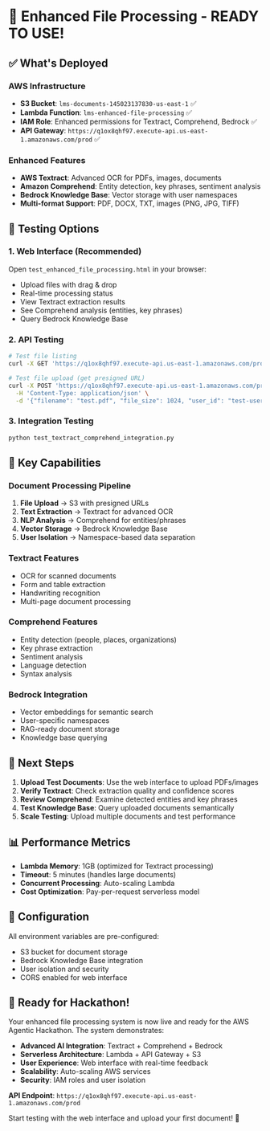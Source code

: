# 🚀 Enhanced File Processing - READY TO USE!

## ✅ What's Deployed

### AWS Infrastructure
- **S3 Bucket**: `lms-documents-145023137830-us-east-1` ✅
- **Lambda Function**: `lms-enhanced-file-processing` ✅
- **IAM Role**: Enhanced permissions for Textract, Comprehend, Bedrock ✅
- **API Gateway**: `https://q1ox8qhf97.execute-api.us-east-1.amazonaws.com/prod` ✅

### Enhanced Features
- **AWS Textract**: Advanced OCR for PDFs, images, documents
- **Amazon Comprehend**: Entity detection, key phrases, sentiment analysis
- **Bedrock Knowledge Base**: Vector storage with user namespaces
- **Multi-format Support**: PDF, DOCX, TXT, images (PNG, JPG, TIFF)

## 🧪 Testing Options

### 1. Web Interface (Recommended)
Open `test_enhanced_file_processing.html` in your browser:
- Upload files with drag & drop
- Real-time processing status
- View Textract extraction results
- See Comprehend analysis (entities, key phrases)
- Query Bedrock Knowledge Base

### 2. API Testing
```bash
# Test file listing
curl -X GET 'https://q1ox8qhf97.execute-api.us-east-1.amazonaws.com/prod/files?user_id=test-user-123'

# Test file upload (get presigned URL)
curl -X POST 'https://q1ox8qhf97.execute-api.us-east-1.amazonaws.com/prod/files' \
  -H 'Content-Type: application/json' \
  -d '{"filename": "test.pdf", "file_size": 1024, "user_id": "test-user-123"}'
```

### 3. Integration Testing
```bash
python test_textract_comprehend_integration.py
```

## 🎯 Key Capabilities

### Document Processing Pipeline
1. **File Upload** → S3 with presigned URLs
2. **Text Extraction** → Textract for advanced OCR
3. **NLP Analysis** → Comprehend for entities/phrases
4. **Vector Storage** → Bedrock Knowledge Base
5. **User Isolation** → Namespace-based data separation

### Textract Features
- OCR for scanned documents
- Form and table extraction
- Handwriting recognition
- Multi-page document processing

### Comprehend Features
- Entity detection (people, places, organizations)
- Key phrase extraction
- Sentiment analysis
- Language detection
- Syntax analysis

### Bedrock Integration
- Vector embeddings for semantic search
- User-specific namespaces
- RAG-ready document storage
- Knowledge base querying

## 🚀 Next Steps

1. **Upload Test Documents**: Use the web interface to upload PDFs/images
2. **Verify Textract**: Check extraction quality and confidence scores
3. **Review Comprehend**: Examine detected entities and key phrases
4. **Test Knowledge Base**: Query uploaded documents semantically
5. **Scale Testing**: Upload multiple documents and test performance

## 📊 Performance Metrics

- **Lambda Memory**: 1GB (optimized for Textract processing)
- **Timeout**: 5 minutes (handles large documents)
- **Concurrent Processing**: Auto-scaling Lambda
- **Cost Optimization**: Pay-per-request serverless model

## 🔧 Configuration

All environment variables are pre-configured:
- S3 bucket for document storage
- Bedrock Knowledge Base integration
- User isolation and security
- CORS enabled for web interface

## 🎉 Ready for Hackathon!

Your enhanced file processing system is now live and ready for the AWS Agentic Hackathon. The system demonstrates:

- **Advanced AI Integration**: Textract + Comprehend + Bedrock
- **Serverless Architecture**: Lambda + API Gateway + S3
- **User Experience**: Web interface with real-time feedback
- **Scalability**: Auto-scaling AWS services
- **Security**: IAM roles and user isolation

**API Endpoint**: `https://q1ox8qhf97.execute-api.us-east-1.amazonaws.com/prod`

Start testing with the web interface and upload your first document! 🚀